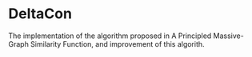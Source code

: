 # DeltaCon
The implementation of the algorithm proposed in A Principled Massive-Graph Similarity Function, and improvement of this algorith.
